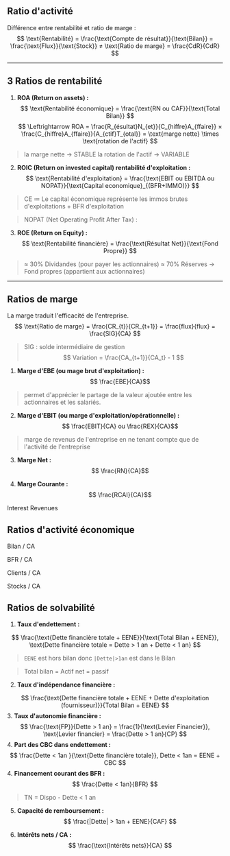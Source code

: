 Ratio d'activité
--------------------------


Différence entre rentabilité et ratio de marge :
$$ \text{Rentabilité} = \frac{\text{Compte de résultat}}{\text{Bilan}} = \frac{\text{Flux}}{\text{Stock}} ≠ \text{Ratio de marge} = \frac{CdR}{CdR} $$

---

3 Ratios de rentabilité
--------------------------------------

1. **ROA (Return on assets) :**
$$ \text{Rentabilité économique} = \frac{\text{RN ou CAF}}{\text{Total Bilan}} $$
$$ \Leftrightarrow ROA = \frac{R_{ésultat}N_{et}}{C_{hiffre}A_{ffaire}} × \frac{C_{hiffre}A_{ffaire}}{A_{ctif}T_{otal}} = \text{marge nette} \times \text{rotation de l'actif} $$
> la marge nette → STABLE
> la rotation de l'actif → VARIABLE

2. **ROIC (Return on invested capital) rentabilité d'exploitation :**
$$ \text{Rentabilité d'exploitation} = \frac{\text{EBIT ou EBITDA ou NOPAT}}{\text{Capital economique}_{(BFR+IMMO)}} $$
> CE ≔ Le capital économique représente les immos brutes d'exploitations + BFR d'exploitation

> NOPAT (Net Operating Profit After Tax) :

3. **ROE (Return on Equity) :**
$$ \text{Rentabilité financière} = \frac{\text{Résultat Net}}{\text{Fond Propre}} $$
> ≈ 30% Dividandes (pour payer les actionnaires) 
> ≈ 70% Réserves → Fond propres (appartient aux actionnaires)

---

Ratios de marge
---------------------------
La marge traduit l'efficacité de l'entreprise.
$$ 
\text{Ratio de marge} = \frac{CR_{t}}{CR_{t+1}} = \frac{flux}{flux} = \frac{SIG}{CA}
$$
> SIG : solde intermédiaire de gestion
$$
	Variation = \frac{CA_{t+1}}{CA_t} - 1
$$
1. **Marge d'EBE (ou mage brut d'exploitation) :**
$$ \frac{EBE}{CA}$$

> permet d'apprécier le partage de la valeur ajoutée entre les actionnaires et les salariés.

2. **Marge d'EBIT (ou marge d'exploitation/opérationnelle) :**
$$ \frac{EBIT}{CA} ou \frac{REX}{CA}$$
> marge de revenus de l'entreprise en ne tenant compte que de l'activité de l'entreprise

3. **Marge Net :**
$$ \frac{RN}{CA}$$

4. **Marge Courante :**
$$ \frac{RCAI}{CA}$$

Interest Revenues

Ratios d'activité économique
-------------------------------------------------

Bilan / CA

BFR / CA

Clients / CA

Stocks / CA 


Ratios de solvabilité
---------------------------------

1. **Taux d'endettement :**

$$
\frac{\text{Dette financière totale + EENE}}{\text{Total Bilan + EENE}}, \text{Dette financière totale = Dette > 1 an + Dette < 1 an}
$$
> `EENE` est hors bilan donc `|Dette|>1an` est dans le Bilan

> Total bilan = Actif net = passif

2. **Taux d'indépendance financière :**

$$ \frac{\text{Dette financière totale + EENE + Dette d'exploitation (fournisseur)}}{Total Bilan + EENE} $$
3. **Taux d'autonomie financière :**
$$ \frac{\text{FP}}{Dette > 1 an} = \frac{1}{\text{Levier Financier}}, \text{Levier financier} = \frac{Dette > 1 an}{CP} $$
4. **Part des CBC dans endettement :**
$$ \frac{Dette < 1an }{\text{Dette financière totale}}, Dette < 1an = EENE + CBC $$
4. **Financement courant des BFR :**
$$ \frac{Dette < 1an}{BFR} $$
> TN = Dispo - Dette < 1 an

5. **Capacité de remboursement :**
$$ \frac{|Dette| > 1an + EENE}{CAF} $$

6. **Intérêts nets / CA :**
$$ \frac{\text{Intérêts nets}}{CA} $$
